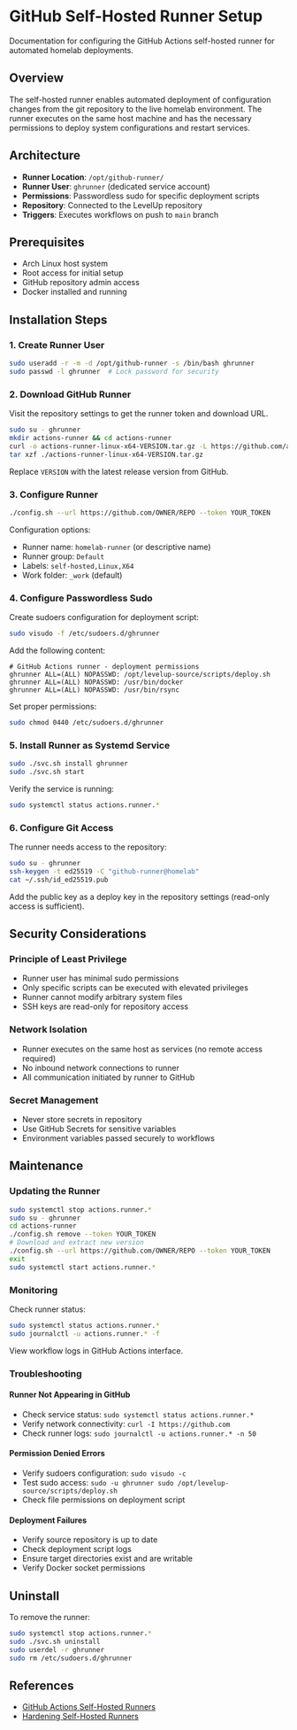 # GitHub Self-Hosted Runner Setup

Documentation for configuring the GitHub Actions self-hosted runner for automated homelab deployments.

## Overview

The self-hosted runner enables automated deployment of configuration changes from the git repository to the live homelab environment. The runner executes on the same host machine and has the necessary permissions to deploy system configurations and restart services.

## Architecture

- **Runner Location**: `/opt/github-runner/`
- **Runner User**: `ghrunner` (dedicated service account)
- **Permissions**: Passwordless sudo for specific deployment scripts
- **Repository**: Connected to the LevelUp repository
- **Triggers**: Executes workflows on push to `main` branch

## Prerequisites

- Arch Linux host system
- Root access for initial setup
- GitHub repository admin access
- Docker installed and running

## Installation Steps

### 1. Create Runner User

```bash
sudo useradd -r -m -d /opt/github-runner -s /bin/bash ghrunner
sudo passwd -l ghrunner  # Lock password for security
```

### 2. Download GitHub Runner

Visit the repository settings to get the runner token and download URL.

```bash
sudo su - ghrunner
mkdir actions-runner && cd actions-runner
curl -o actions-runner-linux-x64-VERSION.tar.gz -L https://github.com/actions/runner/releases/download/vVERSION/actions-runner-linux-x64-VERSION.tar.gz
tar xzf ./actions-runner-linux-x64-VERSION.tar.gz
```

Replace `VERSION` with the latest release version from GitHub.

### 3. Configure Runner

```bash
./config.sh --url https://github.com/OWNER/REPO --token YOUR_TOKEN
```

Configuration options:
- Runner name: `homelab-runner` (or descriptive name)
- Runner group: `Default`
- Labels: `self-hosted,Linux,X64`
- Work folder: `_work` (default)

### 4. Configure Passwordless Sudo

Create sudoers configuration for deployment script:

```bash
sudo visudo -f /etc/sudoers.d/ghrunner
```

Add the following content:

```
# GitHub Actions runner - deployment permissions
ghrunner ALL=(ALL) NOPASSWD: /opt/levelup-source/scripts/deploy.sh
ghrunner ALL=(ALL) NOPASSWD: /usr/bin/docker
ghrunner ALL=(ALL) NOPASSWD: /usr/bin/rsync
```

Set proper permissions:

```bash
sudo chmod 0440 /etc/sudoers.d/ghrunner
```

### 5. Install Runner as Systemd Service

```bash
sudo ./svc.sh install ghrunner
sudo ./svc.sh start
```

Verify the service is running:

```bash
sudo systemctl status actions.runner.*
```

### 6. Configure Git Access

The runner needs access to the repository:

```bash
sudo su - ghrunner
ssh-keygen -t ed25519 -C "github-runner@homelab"
cat ~/.ssh/id_ed25519.pub
```

Add the public key as a deploy key in the repository settings (read-only access is sufficient).

## Security Considerations

### Principle of Least Privilege

- Runner user has minimal sudo permissions
- Only specific scripts can be executed with elevated privileges
- Runner cannot modify arbitrary system files
- SSH keys are read-only for repository access

### Network Isolation

- Runner executes on the same host as services (no remote access required)
- No inbound network connections to runner
- All communication initiated by runner to GitHub

### Secret Management

- Never store secrets in repository
- Use GitHub Secrets for sensitive variables
- Environment variables passed securely to workflows

## Maintenance

### Updating the Runner

```bash
sudo systemctl stop actions.runner.*
sudo su - ghrunner
cd actions-runner
./config.sh remove --token YOUR_TOKEN
# Download and extract new version
./config.sh --url https://github.com/OWNER/REPO --token YOUR_TOKEN
exit
sudo systemctl start actions.runner.*
```

### Monitoring

Check runner status:

```bash
sudo systemctl status actions.runner.*
sudo journalctl -u actions.runner.* -f
```

View workflow logs in GitHub Actions interface.

### Troubleshooting

#### Runner Not Appearing in GitHub

- Check service status: `sudo systemctl status actions.runner.*`
- Verify network connectivity: `curl -I https://github.com`
- Check runner logs: `sudo journalctl -u actions.runner.* -n 50`

#### Permission Denied Errors

- Verify sudoers configuration: `sudo visudo -c`
- Test sudo access: `sudo -u ghrunner sudo /opt/levelup-source/scripts/deploy.sh`
- Check file permissions on deployment script

#### Deployment Failures

- Verify source repository is up to date
- Check deployment script logs
- Ensure target directories exist and are writable
- Verify Docker socket permissions

## Uninstall

To remove the runner:

```bash
sudo systemctl stop actions.runner.*
sudo ./svc.sh uninstall
sudo userdel -r ghrunner
sudo rm /etc/sudoers.d/ghrunner
```

## References

- [GitHub Actions Self-Hosted Runners](https://docs.github.com/en/actions/hosting-your-own-runners)
- [Hardening Self-Hosted Runners](https://docs.github.com/en/actions/security-guides/security-hardening-for-github-actions)

